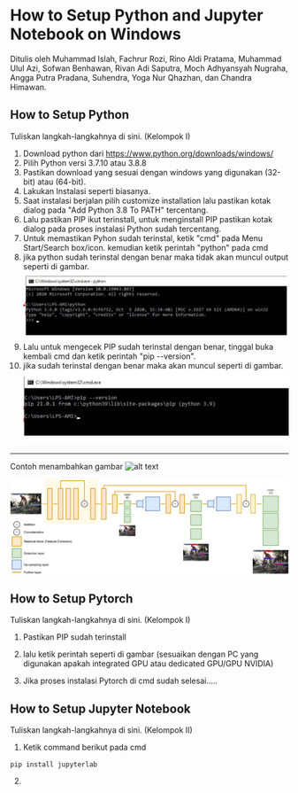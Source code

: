 # How to Setup Python and Jupyter Notebook on Windows

Ditulis oleh Muhammad Islah, Fachrur Rozi, Rino Aldi Pratama, Muhammad Ulul Azi, Sofwan Benhawan, Rivan Adi Saputra, Moch Adhyansyah Nugraha, Angga Putra Pradana, Suhendra, Yoga Nur Qhazhan, dan Chandra Himawan.

## How to Setup Python
Tuliskan langkah-langkahnya di sini. (Kelompok I)
1. Download python dari https://www.python.org/downloads/windows/
2. Pilih Python versi 3.7.10 atau 3.8.8
3. Pastikan download yang sesuai dengan windows yang digunakan (32-bit) atau (64-bit).
4. Lakukan Instalasi seperti biasanya.
5. Saat instalasi berjalan pilih customize installation lalu pastikan kotak dialog pada "Add Python 3.8 To PATH" tercentang.
6. Lalu pastikan PIP ikut terinstall, untuk menginstall PIP pastikan kotak dialog pada proses instalasi Python sudah tercentang.
7. Untuk memastikan Pyhon sudah terinstal, ketik "cmd" pada Menu Start/Search box/icon. kemudian ketik perintah "python" pada cmd
8. jika python sudah terinstal dengan benar maka tidak akan muncul output seperti di gambar.
![plot](./assets/Image_01.jpg)
9. Lalu untuk mengecek PIP sudah terinstal dengan benar, tinggal buka kembali cmd dan ketik perintah "pip --version".
10. jika sudah terinstal dengan benar maka akan muncul seperti di gambar.
![plot](./assets/Image_02.jpg)

----------------------------------------------------------

Contoh menambahkan gambar
![alt text](https://github.com/Universitas-Muhammadiyah-Surabaya-EP/YOLOv3-Inference/blob/main/assets/YOLO_Arch.jpg?raw=true) 

![plot](./assets/YOLO_Arch.jpg) 

## How to Setup Pytorch
Tuliskan langkah-langkahnya di sini. (Kelompok I)
1. Pastikan PIP sudah terinstall
2. lalu ketik perintah seperti di gambar (sesuaikan dengan PC yang digunakan apakah integrated GPU atau dedicated GPU/GPU NVIDIA)

3. Jika proses instalasi Pytorch di cmd sudah selesai.....

## How to Setup Jupyter Notebook
Tuliskan langkah-langkahnya di sini. (Kelompok II)
1. Ketik command berikut pada cmd
```
pip install jupyterlab
```
2. 

